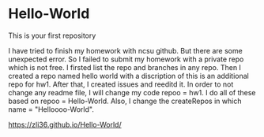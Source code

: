 # Hello-World
This is your first repository

I have tried to finish my homework with ncsu github. But there are some unexpected error. So I failed to submit my homework with a private repo which is not free. I firsted list the repo and branches in any repo. Then I created a repo named hello world with a discription of this is an additional repo for hw1. After that, I created issues and reeditd it. 
In order to not change any readme file, I will change my code repoo = hw1. I do all of these based on repoo = Hello-World.
Also, I change the createRepos in which name = "Helloooo-World".

https://zli36.github.io/Hello-World/
